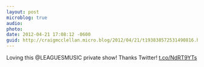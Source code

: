 ```yaml
---
layout: post
microblog: true
audio: 
photo: 
date: 2012-04-21 17:08:12 -0600
guid: http://craigmcclellan.micro.blog/2012/04/21/t193838572531490816.html
---
```

Loving this @LEAGUESMUSIC private show! Thanks Twitter! [t.co/NdRT9YTs](http://t.co/NdRT9YTs)
